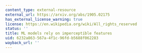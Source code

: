 ```yaml
---
content_type: external-resource
external_url: https://arxiv.org/abs/1905.02175
has_external_license_warning: true
license: https://en.wikipedia.org/wiki/All_rights_reserved
status: ''
title: ML models rely on imperceptible features
uid: 6232a863-567a-4f1c-96fd-b5688f062283
wayback_url: ''
---
```

